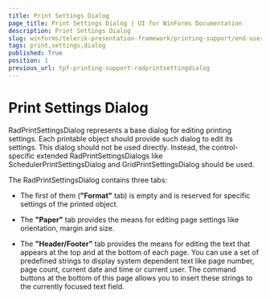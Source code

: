 ```yaml
---
title: Print Settings Dialog
page_title: Print Settings Dialog | UI for WinForms Documentation
description: Print Settings Dialog
slug: winforms/telerik-presentation-framework/printing-support/end-user-functionality/print-settings-dialog
tags: print,settings,dialog
published: True
position: 1
previous_url: tpf-printing-support-radprintsettingdialog
---
```


# Print Settings Dialog

RadPrintSettingsDialog represents a base dialog for editing printing settings. Each printable object should provide such dialog to edit its settings. This dialog should not be used directly. Instead, the control-specific extended RadPrintSettingsDialogs like SchedulerPrintSettingsDialog and GridPrintSettingsDialog should be used.


The RadPrintSettingsDialog contains three tabs:
       

* The first of them (__"Format"__ tab) is empty and is reserved for specific settings of the printed object.
		 	 

* The __"Paper"__ tab provides the means for editing page settings like orientation, margin and size.
		 	 

* The __"Header/Footer"__ tab provides the means for editing the text that appears at the top and at the bottom of each page. You can use a set of predefined strings to display system dependent text like page number, page count, current date and time or current user. The command buttons at the bottom of this page allows you to insert these strings to the currently focused text field.
		 	 

